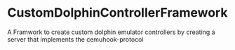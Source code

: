 # CustomDolphinControllerFramework
A Framwork to create custom dolphin emulator controllers by creating a server that implements the cemuhook-protocol
